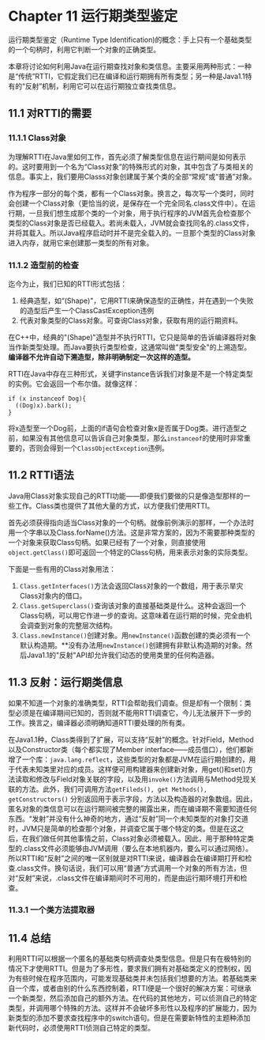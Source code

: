 # Chapter 11 运行期类型鉴定

运行期类型鉴定（Runtime Type Identification)的概念：手上只有一个基础类型的一个句柄时，利用它判断一个对象的正确类型。

本章将讨论如何利用Java在运行期查找对象和类信息。主要采用两种形式：一种是“传统”RTTI，它假定我们已在编译和运行期拥有所有类型；另一种是Java1.1特有的“反射”机制，利用它可以在运行期独立查找类信息。

## 11.1 对RTTI的需要

### 11.1.1 Class对象

为理解RTTI在Java里如何工作，首先必须了解类型信息在运行期间是如何表示的。这时要用到一个名为“Class对象”的特殊形式的对象，其中包含了与类相关的信息。事实上，我们要用Classs对象创建属于某个类的全部“常规”或“普通”对象。

作为程序一部分的每个类，都有一个Class对象。换言之，每次写一个类时，同时会创建一个Class对象（更恰当的说，是保存在一个完全同名.class文件中）。在运行期，一旦我们想生成那个类的一个对象，用于执行程序的JVM首先会检查那个类型的Class对象是否已经载入。若尚未载入，JVM就会查找同名的.class文件，并将其载入。所以Java程序启动时并不是完全载入的。一旦那个类型的Class对象进入内存，就用它来创建那一类型的所有对象。

### 11.1.2 造型前的检查

迄今为止，我们已知的RTTI形式包括：

1. 经典造型，如“(Shape)"，它用RTTI来确保造型的正确性，并在遇到一个失败的造型后产生一个ClassCastException违例
2. 代表对象类型的Class对象。可查询Class对象，获取有用的运行期资料。

在C++中，经典的"(Shape)"造型并不执行RTTI，它只是简单的告诉编译器将对象当作新类型处理。而Java要执行类型检查，这通常叫做"类型安全"的上溯造型。**编译器不允许自动下溯造型，除非明确制定一次这样的造型。**

RTTI在Java中存在三种形式，关键字instance告诉我们对象是不是一个特定类型的实例。它会返回一个布尔值。就像这样：

```
if (x instanceof Dog){
  ((Dog)x).bark();
}
```

将x造型至一个Dog前，上面的if语句会检查对象x是否属于Dog类。进行造型之前，如果没有其他信息可以告诉自己对象类型，那么`instanceof`的使用时非常重要的，否则会得到一个`ClassObjectException`违例。

## 11.2 RTTI语法

Java用Class对象实现自己的RTTI功能——即便我们要做的只是像造型那样的一些工作。Class类也提供了其他大量的方式，以方便我们使用RTTI。

首先必须获得指向适当Class对象的一个句柄。就像前例演示的那样，一个办法时用一个字串以及Class.forName()方法。这是非常方案的，因为不需要那种类型的一个对象来获取Class句柄。如果已经有了一个对象，则直接使用`object.getClass()`即可返回一个特定的Class句柄，用来表示对象的实际类型。

下面是一些有用的Class对象用法：

1. `Class.getInterfaces()`方法会返回Class对象的一个数组，用于表示旱灾Class对象内的借口。
2. `Class.getSuperclass()`查询该对象的直接基础类是什么。这种会返回一个Class句柄，可以用它作进一步的查询。这意味着在运行期的时候，完全由机会调查到对象的完整层次结构。
3. `Class.newInstance()`创建对象。用`newInstance()`函数创建的类必须有一个默认构造期。**没有办法用`newInstance()`创建拥有非默认构造期的对象。然后Java1.1的"反射"API却允许我们动态的使用类里的任何构造器。

## 11.3 反射：运行期类信息

如果不知道一个对象的准确类型，RTTI会帮助我们调查。但是却有一个限制：类型必须是在编译期间已知的，否则就不能用RTTI调查它，今儿无法展开下一步的工作。换言之，编译器必须明确知道RTTI要处理的所有类。

在Java1.1种，Class类得到了扩展，可以支持“反射”的概念。针对Field，Method以及Constructor类（每个都实现了Member interface——成员借口），他们都新增了一个库：`java.lang.reflect`，这些类型的对象都是JVM在运行期创建的，用于代表未知类里对应的成员。这样便可用构建器来创建新对象，用get()和set()方法读取和修改与Field对象关联的字段，以及用`invoke()`方法调用与Method兑现关联的方法。此外，我们可调用方法`getFileds(), get Methods(), getConstructors()`	分别返回用于表示字段，方法以及构造器的对象数组。因此，匿名对象的类信息可以在运行期间被完整的揭露出来，而在编译期不需要知道任何东西。“发射”并没有什么神奇的地方，通过“反射”同一个未知类型的对象打交道时，JVM只是简单的检查那个对象，并调查它属于哪个特定的类。但是在这之后，在我们做任何其他事情之前，Class对象必须被载入。因此，用于那种特定类型的.class文件必须能够由JVM调用（要么在本地机器内，要么可以通过网络）。所以RTTI和“反射”之间的唯一区别就是对RTTI来说，编译器会在编译期打开和检查.class文件。换句话说，我们可以用“普通”方式调用一个对象的所有方法，但对“反射”来说，.class文件在编译期间时不可用的，而是由运行期环境打开和检查。

### 11.3.1 一个类方法提取器

## 11.4 总结

利用RTTI可以根据一个匿名的基础类句柄调查处类型信息。但是只有在极特别的情况下才使用RTTI。但是为了多形性，要求我们拥有对基础类定义的控制权，因为有些时候在程序范围内，可能发现基础类并未包括我们想要的方法。若基础类来自一个库，或者由别的什么东西控制着，RTTI便是一个很好的解决方案：可继承一个新类型，然后添加自己的额外方法。在代码的其他地方，可以侦测自己的特定类型，并调用哪个特殊的方法。这样并不会破坏多形性以及程序的扩展能力，因为新类型的添加不要求查找程序中的switch语句。但是在需要新特性的主题种添加新代码时，必须使用RTTI侦测自己特定的类型。